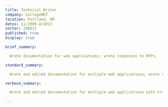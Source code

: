 ```yaml
---
title: Technical Writer
company: CollegeNET
location: Portland, OR
dates: 11/2009-8/2013
sorter: 200911
published: true
display: true

brief_summary:

  Wrote documentation for web applications; wrote responses to RFPs.

standard_summary:

  Wrote and edited documentation for multiple web applications; wrote responses to RFPs for multiple products.

verbose_summary:

  Wrote and edited documentation for multiple web applications with FrameMaker; wrote responses to RFPs for multiple products with MS Word and Adobe Acrobat.

---
```

